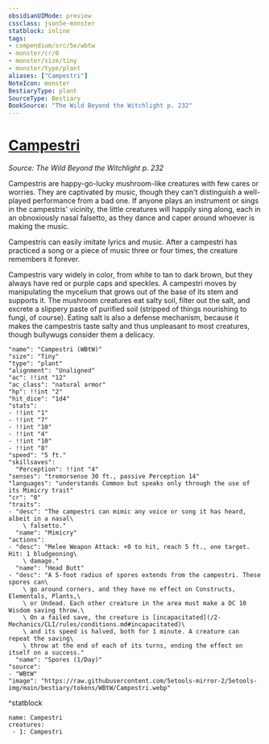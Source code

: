 ```yaml
---
obsidianUIMode: preview
cssclass: json5e-monster
statblock: inline
tags:
- compendium/src/5e/wbtw
- monster/cr/0
- monster/size/tiny
- monster/type/plant
aliases: ["Campestri"]
NoteIcon: monster
BestiaryType: plant
SourceType: Bestiary
BookSource: "The Wild Beyond the Witchlight p. 232"
---
```

# [Campestri](2-Mechanics/CLI/bestiary/plant/campestri-wbtw.md)
*Source: The Wild Beyond the Witchlight p. 232*  

Campestris are happy-go-lucky mushroom-like creatures with few cares or worries. They are captivated by music, though they can't distinguish a well-played performance from a bad one. If anyone plays an instrument or sings in the campestris' vicinity, the little creatures will happily sing along, each in an obnoxiously nasal falsetto, as they dance and caper around whoever is making the music.

Campestris can easily imitate lyrics and music. After a campestri has practiced a song or a piece of music three or four times, the creature remembers it forever.

Campestris vary widely in color, from white to tan to dark brown, but they always have red or purple caps and speckles. A campestri moves by manipulating the mycelium that grows out of the base of its stem and supports it. The mushroom creatures eat salty soil, filter out the salt, and excrete a slippery paste of purified soil (stripped of things nourishing to fungi, of course). Eating salt is also a defense mechanism, because it makes the campestris taste salty and thus unpleasant to most creatures, though bullywugs consider them a delicacy.

```statblock
"name": "Campestri (WBtW)"
"size": "Tiny"
"type": "plant"
"alignment": "Unaligned"
"ac": !!int "12"
"ac_class": "natural armor"
"hp": !!int "2"
"hit_dice": "1d4"
"stats":
- !!int "1"
- !!int "7"
- !!int "10"
- !!int "4"
- !!int "10"
- !!int "8"
"speed": "5 ft."
"skillsaves":
  "Perception": !!int "4"
"senses": "tremorsense 30 ft., passive Perception 14"
"languages": "understands Common but speaks only through the use of its Mimicry trait"
"cr": "0"
"traits":
- "desc": "The campestri can mimic any voice or song it has heard, albeit in a nasal\
    \ falsetto."
  "name": "Mimicry"
"actions":
- "desc": "Melee Weapon Attack: +0 to hit, reach 5 ft., one target. Hit: 1 bludgeoning\
    \ damage."
  "name": "Head Butt"
- "desc": "A 5-foot radius of spores extends from the campestri. These spores can\
    \ go around corners, and they have no effect on Constructs, Elementals, Plants,\
    \ or Undead. Each other creature in the area must make a DC 10 Wisdom saving throw.\
    \ On a failed save, the creature is [incapacitated](/2-Mechanics/CLI/rules/conditions.md#incapacitated)\
    \ and its speed is halved, both for 1 minute. A creature can repeat the saving\
    \ throw at the end of each of its turns, ending the effect on itself on a success."
  "name": "Spores (1/Day)"
"source":
- "WBtW"
"image": "https://raw.githubusercontent.com/5etools-mirror-2/5etools-img/main/bestiary/tokens/WBtW/Campestri.webp"
```
^statblock

```encounter-table
name: Campestri
creatures:
 - 1: Campestri
```